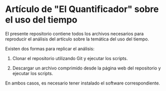 # Artículo de "El Quantificador" sobre el uso del tiempo

El presente repositorio contiene todos los archivos necesarios para reproducir el análisis del artículo sobre la temática del uso del tiempo.

Existen dos formas para replicar el análisis: 

1. Clonar el repositorio utilizando Git y ejecutar los scripts.

2. Descargar un archivo comprimido desde la página web del repositorio y ejecutar los scripts. 

En ambos casos, es necesario tener instalado el software correspondiente.